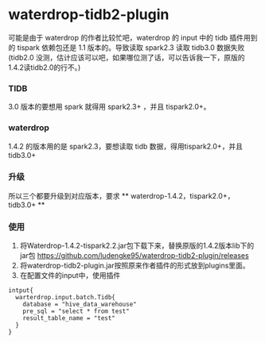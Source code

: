 # waterdrop-tidb2-plugin
可能是由于 waterdrop 的作者比较忙吧，waterdrop 的 input 中的 tidb 插件用到的 tispark 依赖包还是 1.1 版本的。导致读取 spark2.3 读取 tidb3.0 数据失败(tidb2.0 没测，估计应该可以吧，如果哪位测了话，可以告诉我一下，原版的1.4.2读tidb2.0的行不。)

### TIDB
  3.0 版本的要想用 spark 就得用 spark2.3+ ，并且 tispark2.0+。
### waterdrop
  1.4.2 的版本用的是 spark2.3，要想读取 tidb 数据，得用tispark2.0+，并且 tidb3.0+
  
### 升级
  所以三个都要升级到对应版本，要求 ** waterdrop-1.4.2，tispark2.0+，tidb3.0+ **
  
### 使用
  1. 将Waterdrop-1.4.2-tispark2.2.jar包下载下来，替换原版的1.4.2版本lib下的jar包 https://github.com/ludengke95/waterdrop-tidb2-plugin/releases
  2. 将waterdrop-tidb2-plugin.jar按照原来作者插件的形式放到plugins里面。
  3. 在配置文件的input中，使用插件
  ```
  intput{
    warterdrop.input.batch.Tidb{
      database = "hive_data_warehouse"
      pre_sql = "select * from test"
      result_table_name = "test"
    }
  }
  ```
